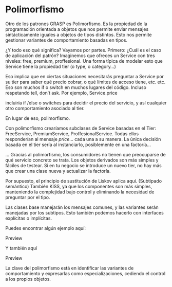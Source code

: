 # Polimorfismo

Otro de los patrones GRASP es Polimorfismo. Es la propiedad de la programación orientada a objetos que nos permite enviar mensajes sintácticamente iguales a objetos de tipos distintos. Esto nos permite gestionar variantes de comportamiento basadas en tipos.



¿Y todo eso qué significa? Vayamos por partes. Primero: ¿Cuál es el caso de aplicación del patrón? Imaginemos que ofreces un Service con tres niveles: free, premium, proffesional. Una forma típica de modelar esto que Service tiene la propiedad tier (o type, o category…)

Eso implica que en ciertas situaciones necesitarás preguntar a Service por su tier para saber qué precio cobrar, o qué límites de acceso tiene, etc. etc. Eso son muchos  if o switch en muchos lugares del código. Incluso respetando tell, don’t ask. Por ejemplo, Service.price

incluiría if /else o switches para decidir el precio del servicio, y así cualquier otro comportamiento asociado al tier.

En lugar de eso, polimorfismo.

Con polimorfismo crearíamos subclases de Service basadas en el Tier: FreeService, PremiumService, ProffesionalService. Todas ellos responderían al mensaje _price_… cada una a su manera. La única decisión basada en el tier sería al instanciarlo, posiblemente en una factoría…

… Gracias al polimorfismo, los consumidores no tienen que preocuparse de qué servicio concreto se trata. Los objetos derivados son más simples y fáciles de testear. Si en tu negocio se introduce un nuevo tier, no hay más que crear una clase nueva y actualizar la factoría.

Por supuesto, el principio de sustitución de Liskov aplica aquí. (Subtipado semántico) También KISS, ya que los componentes son más simples, manteniendo la complejidad bajo control y eliminando la necesidad de preguntar por el tipo.

Las clases base manejarán los mensajes comunes, y las variantes serán manejadas por los subtipos. Esto también podemos hacerlo con interfaces explícitas o implícitas.

Puedes encontrar algún ejemplo aquí:

Preview

Y también aquí

Preview

La clave del polimorfismo está en identificar las variantes de comportamiento y expresarlas como especializaciones, cediendo el control a los propios objetos.